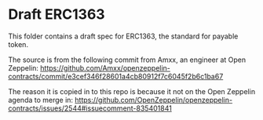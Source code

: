 # Draft ERC1363

This folder contains a draft spec for ERC1363, the standard for payable token.

The source is from the following commit from Amxx, an engineer at Open Zeppelin:
https://github.com/Amxx/openzeppelin-contracts/commit/e3cef346f28601a4cb80912f7c6045f2b6c1ba67

The reason it is copied in to this repo is because it not on the Open Zeppelin agenda to merge in:
https://github.com/OpenZeppelin/openzeppelin-contracts/issues/2544#issuecomment-835401841
